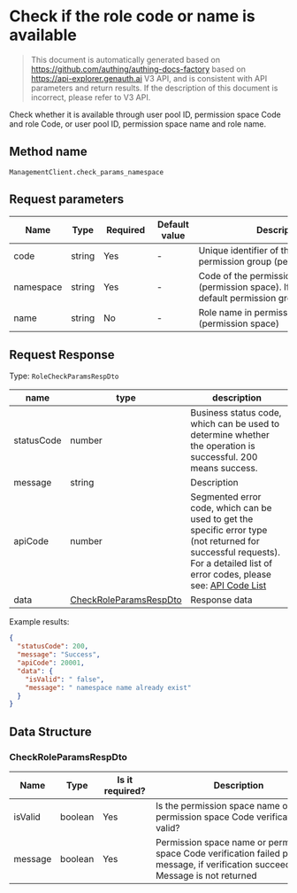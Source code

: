 # Check if the role code or name is available

<!--
Warning ⚠️:
Do not modify this document directly,
https://github.com/Authing/authing-docs-factory
Use this project to generate
-->

<LastUpdated />

> This document is automatically generated based on https://github.com/authing/authing-docs-factory based on https://api-explorer.genauth.ai V3 API, and is consistent with API parameters and return results. If the description of this document is incorrect, please refer to V3 API.

Check whether it is available through user pool ID, permission space Code and role Code, or user pool ID, permission space name and role name.

## Method name

`ManagementClient.check_params_namespace`

## Request parameters

| Name      | Type   | <div style="width:80px">Required</div> | <div style="width:60px">Default value</div> | <div style="width:300px">Description</div>                                                            | <div style="width:200px">Example value</div> |
| --------- | ------ | -------------------------------------- | ------------------------------------------- | ----------------------------------------------------------------------------------------------------- | -------------------------------------------- |
| code      | string | Yes                                    | -                                           | Unique identifier of the role in the permission group (permission space)                              | `exampleCode`                                |
| namespace | string | Yes                                    | -                                           | Code of the permission group (permission space). If not passed, the default permission group is used. | `default`                                    |
| name      | string | No                                     | -                                           | Role name in permission group (permission space)                                                      | `Sample role name`                           |

## Request Response

Type: `RoleCheckParamsRespDto`

| name       | type                                                         | description                                                                                                                                                                                                                                                                                                                                           |
| ---------- | ------------------------------------------------------------ | ----------------------------------------------------------------------------------------------------------------------------------------------------------------------------------------------------------------------------------------------------------------------------------------------------------------------------------------------------- |
| statusCode | number                                                       | Business status code, which can be used to determine whether the operation is successful. 200 means success.                                                                                                                                                                                                                                          |
| message    | string                                                       | Description                                                                                                                                                                                                                                                                                                                                           |
| apiCode    | number                                                       | Segmented error code, which can be used to get the specific error type (not returned for successful requests). For a detailed list of error codes, please see: [API Code List](https://api-explorer.genauth.ai/?tag=group/%E5%BC%80%E5%8F%91%E5%87%86%E5%A4%87#tag/%E5%BC%80%E5%8F%91%E5%87%86%E5%A4%87/%E9%94%99%E8%AF%AF%E5%A4%84%E7%90%86/apiCode) |
| data       | <a href="#CheckRoleParamsRespDto">CheckRoleParamsRespDto</a> | Response data                                                                                                                                                                                                                                                                                                                                         |

Example results:

```json
{
  "statusCode": 200,
  "message": "Success",
  "apiCode": 20001,
  "data": {
    "isValid": " false",
    "message": " namespace name already exist"
  }
}
```

## Data Structure

### <a id="CheckRoleParamsRespDto"></a> CheckRoleParamsRespDto

| Name    | Type    | <div style="width:80px">Is it required?</div> | <div style="width:300px">Description</div>                                                                                           | <div style="width:200px">Sample value</div> |
| ------- | ------- | --------------------------------------------- | ------------------------------------------------------------------------------------------------------------------------------------ | ------------------------------------------- |
| isValid | boolean | Yes                                           | Is the permission space name or permission space Code verification valid?                                                            | ` false`                                    |
| message | boolean | Yes                                           | Permission space name or permission space Code verification failed prompt message, if verification succeeds, Message is not returned | ` namespace name already exist`             |
